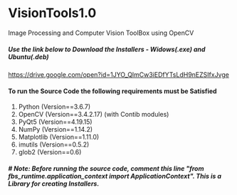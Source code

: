 # VisionTools1.0
Image Processing and Computer Vision ToolBox using OpenCV

##### Use the link below to Download the Installers - Widows(.exe) and Ubuntu(.deb) 

https://drive.google.com/open?id=1JYO_QlmCw3iEDfYTsLdH9nEZSIfxJvge

#### To run the Source Code the following requirements must be Satisfied

  1. Python (Version==3.6.7)
  2. OpenCV (Version==3.4.2.17) (with Contib modules)
  3. PyQt5 (Version==4.19.15)
  4. NumPy (Version==1.14.2)
  5. Matplotlib (Version==1.11.0)
  6. imutils (Version==0.5.2)
  7. glob2 (Version==0.6)
  
##### # Note: Before running the source code, comment this line "from fbs_runtime.application_context import ApplicationContext". This is a Library for creating Installers.
